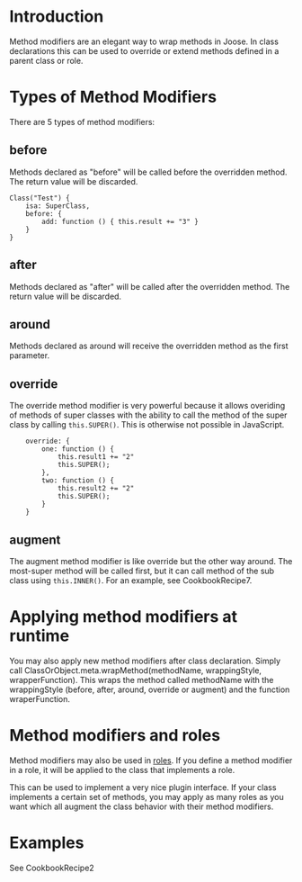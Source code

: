 # Introduction #

Method modifiers are an elegant way to wrap methods in Joose. In class declarations this can be used to override or extend methods defined in a parent class or role.

# Types of Method Modifiers #

There are 5 types of method modifiers:

## before ##

Methods declared as "before" will be called before the overridden method. The return value will be discarded.

```
Class("Test") {
    isa: SuperClass,
    before: {
        add: function () { this.result += "3" }
    }
}
```

## after ##

Methods declared as "after" will be called after the overridden method. The return value will be discarded.

## around ##

Methods declared as around will receive the overridden method as the first parameter.

## override ##

The override method modifier is very powerful because it allows overiding of methods of super classes with the ability to call the method of the super class by calling `this.SUPER()`. This is otherwise not possible in JavaScript.

```
    override: {
        one: function () { 
            this.result1 += "2"
            this.SUPER();
        },
        two: function () { 
            this.result2 += "2"
            this.SUPER();
        }
    }
```

## augment ##

The augment method modifier is like override but the other way around. The most-super method will be called first, but it can call method of the sub class using ` this.INNER() `. For an example, see CookbookRecipe7.

# Applying method modifiers at runtime #

You may also apply new method modifiers after class declaration. Simply call ClassOrObject.meta.wrapMethod(methodName, wrappingStyle, wrapperFunction). This wraps the method called methodName with the wrappingStyle (before, after, around, override or augment) and the function wraperFunction.

# Method modifiers and roles #

Method modifiers may also be used in [roles](Role.md). If you define a method modifier in a role, it will be applied to the class that implements a role.

This can be used to implement a very nice plugin interface. If your class implements a certain set of methods, you may apply as many roles as you want which all augment the class behavior with their method modifiers.


# Examples #

See CookbookRecipe2